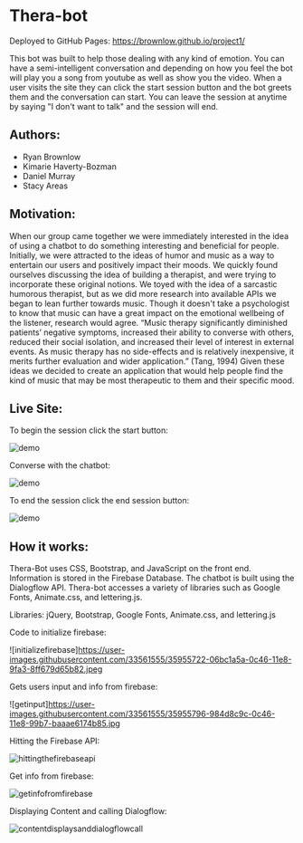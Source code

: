 # Thera-bot

Deployed to GitHub Pages:
https://brownlow.github.io/project1/

This bot was built to help those dealing with any kind of emotion. You can have a semi-intelligent conversation and depending on how you feel the bot will play you a song from youtube as well as show you the video. When a user visits the site they can click the start session button and the bot greets them and the conversation can start. You can leave the session at anytime by saying "I don't want to talk" and the session will end.

## Authors:

* Ryan Brownlow
* Kimarie Haverty-Bozman
* Daniel Murray
* Stacy Areas

## Motivation:

When our group came together we were immediately interested in the idea of using a chatbot to do something interesting and beneficial for people. Initially, we were attracted to the ideas of humor and music as a way to entertain our users and positively impact their moods. We quickly found ourselves discussing the idea of building a therapist, and were trying to incorporate these original notions. We toyed with the idea of a sarcastic humorous therapist, but as we did more research into available APIs we began to lean further towards music. Though it doesn't take a psychologist to know that music can have a great impact on the emotional wellbeing of the listener, research would agree. “Music therapy significantly diminished patients’ negative symptoms, increased their ability to converse with others, reduced their social isolation, and increased their level of interest in external events. As music therapy has no side-effects and is relatively inexpensive, it merits further evaluation and wider application.” (Tang, 1994) Given these ideas we decided to create an application that would help people find the kind of music that may be most therapeutic to them and their specific mood.

## Live Site:

To begin the session click the start button:

![demo](https://user-images.githubusercontent.com/33561555/35954989-9b126240-0c41-11e8-9c03-346313935a14.gif) 

Converse with the chatbot:

![demo](https://user-images.githubusercontent.com/33561555/35954662-c99df216-0c3f-11e8-9247-56054edfe494.gif)

To end the session click the end session button:

![demo](https://user-images.githubusercontent.com/33561555/35954855-e51c19cc-0c40-11e8-8229-19e122eecf9c.gif)

## How it works:

Thera-Bot uses CSS, Bootstrap, and JavaScript on the front end. Information is stored in the Firebase Database. The chatbot is built using the Dialogflow API. Thera-bot accesses a variety of libraries such as Google Fonts, Animate.css, and lettering.js.

Libraries:
jQuery, Bootstrap, Google Fonts, Animate.css, and lettering.js


Code to initialize firebase:

![initializefirebase]https://user-images.githubusercontent.com/33561555/35955722-06bc1a5a-0c46-11e8-9fa3-8ff679d65b82.jpeg

Gets users input and info from firebase:

![getinput]https://user-images.githubusercontent.com/33561555/35955796-984d8c9c-0c46-11e8-99b7-baaae6174b85.jpg

Hitting the Firebase API:

![hittingthefirebaseapi](https://user-images.githubusercontent.com/33561555/35955831-c7ef55a2-0c46-11e8-9c0e-fc28fd4d37ec.jpg)

Get info from firebase:

![getinfofromfirebase](https://user-images.githubusercontent.com/33561555/35955895-2862d274-0c47-11e8-9c4c-0a283fb08268.jpg)

Displaying Content and calling Dialogflow:

![contentdisplaysanddialogflowcall](https://user-images.githubusercontent.com/33561555/35955868-013e060a-0c47-11e8-8ba0-9740681f460d.jpg)





